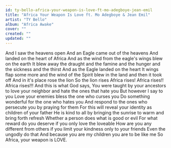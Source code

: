 ```yaml
---
id: ty-bello-africa-your-weapon-is-love-ft-mo-adegboye-jean-emil
title: "Africa Your Weapon Is Love ft. Mo Adegboye & Jean Emil"
artist: "TY Bello"
album: "Africa Awake"
cover: ""
created: ""
updated: ""
---
```


And I saw the heavens open
And an Eagle came out of the heavens
And landed on the heart of Africa
And as the wind from the eagle's wings blew on the earth
It blew away the draught and the famine and the hunger and the sickness and the thirst
And as the Eagle landed on the heart
It wings flap some more and the wind of the Spirit blew in the land and then it took off
And in it's place rose the lion
So the lion rises
Africa rises!
Africa rises!!
Africa rises!!!
And this is what God says,
You were taught by your ancestors to love your neighbor and hate the ones that hate you
But however I say to you
Love your enemies bless the one who curses you
Do something wonderful for the one who hates you
And respond to the ones who persecute you by praying for them
For this will reveal your identity as children of your father
He is kind to all by bringing the sunrise to warm and bring forth refresh
Whether a person does what is good or evil
For what reward do you deserve if you only love the loveable
How are you any different from others if you limit your kindness only to your friends
Even the ungodly do that
And because you are my children  you are to be like me
So Africa, your weapon is LOVE.